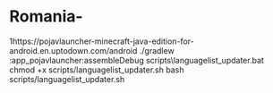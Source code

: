 # Romania-
1https://pojavlauncher-minecraft-java-edition-for-android.en.uptodown.com/android
./gradlew :app_pojavlauncher:assembleDebug
scripts\languagelist_updater.bat
chmod +x scripts/languagelist_updater.sh
bash scripts/languagelist_updater.sh
